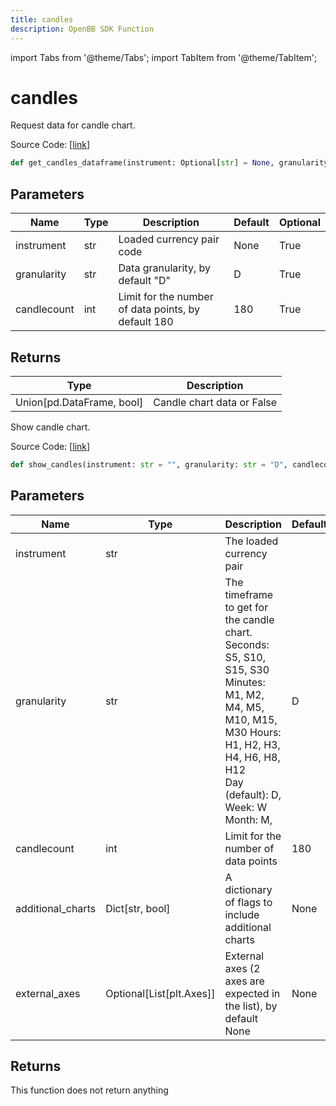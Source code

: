 ```yaml
---
title: candles
description: OpenBB SDK Function
---
```


import Tabs from '@theme/Tabs';
import TabItem from '@theme/TabItem';

# candles

<Tabs>
<TabItem value="model" label="Model" default>

Request data for candle chart.

Source Code: [[link](https://github.com/OpenBB-finance/OpenBBTerminal/tree/main/openbb_terminal/forex/oanda/oanda_model.py#L581)]

```python
def get_candles_dataframe(instrument: Optional[str] = None, granularity: str = "D", candlecount: int = 180) -> Union
```
## Parameters

| Name | Type | Description | Default | Optional |
| ---- | ---- | ----------- | ------- | -------- |
| instrument | str | Loaded currency pair code | None | True |
| granularity | str | Data granularity, by default "D" | D | True |
| candlecount | int | Limit for the number of data points, by default 180 | 180 | True |

## Returns

| Type | Description |
| ---- | ----------- |
| Union[pd.DataFrame, bool] | Candle chart data or False |



</TabItem>
<TabItem value="view" label="View">

Show candle chart.

Source Code: [[link](https://github.com/OpenBB-finance/OpenBBTerminal/tree/main/openbb_terminal/forex/oanda/oanda_view.py#L294)]

```python
def show_candles(instrument: str = "", granularity: str = "D", candlecount: int = 180, additional_charts: Optional[Dict[str, bool]] = None, external_axes: Optional[List[matplotlib.axes._axes.Axes]] = None) -> None
```
## Parameters

| Name | Type | Description | Default | Optional |
| ---- | ---- | ----------- | ------- | -------- |
| instrument | str | The loaded currency pair |  | True |
| granularity | str | The timeframe to get for the candle chart. Seconds: S5, S10, S15, S30<br/>Minutes: M1, M2, M4, M5, M10, M15, M30 Hours: H1, H2, H3, H4, H6, H8, H12<br/>Day (default): D, Week: W Month: M, | D | True |
| candlecount | int | Limit for the number of data points | 180 | True |
| additional_charts | Dict[str, bool] | A dictionary of flags to include additional charts | None | True |
| external_axes | Optional[List[plt.Axes]] | External axes (2 axes are expected in the list), by default None | None | True |

## Returns

This function does not return anything



</TabItem>
</Tabs>